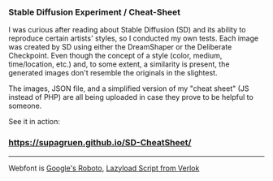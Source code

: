 ### Stable Diffusion Experiment / Cheat-Sheet

I was curious after reading about Stable Diffusion (SD) and its ability to reproduce certain artists' styles, so I conducted my own tests. Each image was created by SD using either the DreamShaper or the Deliberate Checkpoint. Even though the concept of a style (color, medium, time/location, etc.) and, to some extent, a similarity is present, the generated images don't resemble the originals in the slightest.

The images, JSON file, and a simplified version of my "cheat sheet" (JS instead of PHP) are all being uploaded in case they prove to be helpful to someone.

See it in action:
### https://supagruen.github.io/SD-CheatSheet/

---
Webfont is [Google's Roboto](https://fonts.google.com/specimen/Roboto), [Lazyload Script from Verlok](https://github.com/verlok/vanilla-lazyload)
